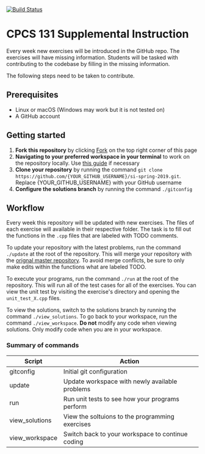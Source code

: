 [![Build Status](https://travis-ci.com/omolazabal/si-spring-2019.svg?branch=solutions)](https://travis-ci.com/omolazabal/si-spring-2019)

# CPCS 131 Supplemental Instruction
Every week new exercises will be introduced in the GitHub repo. The exercises will have missing information. Students will be tasked with contributing to the codebase by filling in the missing information. 

The following steps need to be taken to contribute.

## Prerequisites
- Linux or macOS (Windows may work but it is not tested on)
- A GitHub account

## Getting started
1. **Fork this repository** by clicking [Fork](https://github.com/omolazabal/si-spring-2019/fork) on the top right corner of this page
2. **Navigating to your preferred workspace in your terminal** to work on the repository locally. Use [this guide](https://www.git-tower.com/learn/git/ebook/en/command-line/appendix/command-line-101) if necessary
3. **Clone your repository** by running the command `git clone https://github.com/{YOUR_GITHUB_USERNAME}/si-spring-2019.git`. Replace {YOUR_GITHUB_USERNAME} with your GitHub username
4. **Configure the solutions branch** by running the command `./gitconfig`  

## Workflow
Every week this repository will be updated with new exercises. The files of each exercise will available in their respective folder. The task is to fill out the functions in the `.cpp` files that are labeled with TODO comments.

To update your repository with the latest problems, run the command `./update` at the root of the repository. This will merge your repository with the [orignal master repository](https://github.com/omolazabal/si-spring-2019). To avoid merge conflicts, be sure to only make edits within the functions what are labeled TODO.

To execute your programs, run the command `./run` at the root of the repository. This will run all of the test cases for all of the exercises. You can view the unit test by visiting the exercise's directory and opening the `unit_test_X.cpp` files.

To view the solutions, switch to the solutions branch by running the command `./view_solutions`. To go back to your workspace, run the command `./view_workspace`. **Do not** modify any code when viewing solutions. Only modify code when you are in your workspace.

### Summary of commands

| Script  | Action |
| ------------- | ------------- |
| gitconfig  | Initial git configuration  |
| update  | Update workspace with newly available problems  |
| run  | Run unit tests to see how your programs perform  |
| view_solutions  | View the soltuions to the programming exercises  |
| view_workspace  | Switch back to your workspace to continue coding  |
